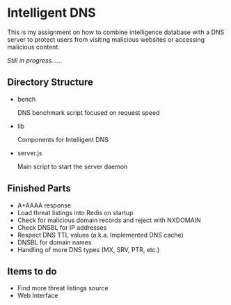 Intelligent DNS
=====================

This is my assignment on how to combine intelligence database with a DNS server to protect users from visiting malicious websites or accessing malicious content.

_Still in progress......_

## Directory Structure

- bench

  DNS benchmark script focused on request speed
- lib

  Components for Intelligent DNS
- server.js

  Main script to start the server daemon

## Finished Parts

- A+AAAA response
- Load threat listings into Redis on startup
- Check for malicious domain records and reject with NXDOMAIN
- Check DNSBL for IP addresses
- Respect DNS TTL values (a.k.a. Implemented DNS cache)
- DNSBL for domain names
- Handling of more DNS types (MX, SRV, PTR, etc.)

## Items to do

- Find more threat listings source
- Web Interface